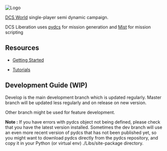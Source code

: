 ![Logo](https://i.imgur.com/c2k18E1.png)

[DCS World](https://www.digitalcombatsimulator.com/en/products/world/) single-player semi dynamic campaign. 

DCS Liberation uses [pydcs](http://github.com/pydcs/dcs) for mission generation
and [Mist](https://github.com/mrSkortch/MissionScriptingTools) for mission scripting

## Resources

* [Getting Started](https://github.com/Khopa/dcs_liberation/wiki/Getting-started)

* [Tutorials](https://github.com/Khopa/dcs_liberation/wiki/Tutorial-01-:-UI)

## Development Guide (WIP)

Develop is the main development branch which is updated regularly.
Master branch will be updated less regularly and on release on new version. 

Other branch might be used for feature development.

**Note :**
If you have errors with pydcs object not being defined, please check that you have the latest version installed. Sometimes the dev branch will use an even more recent version of pydcs that has not been published yet, so you might want to download pydcs directly from the pydcs repository, and copy it in your Python (or virtual env) ./Libs/site-package directory.



